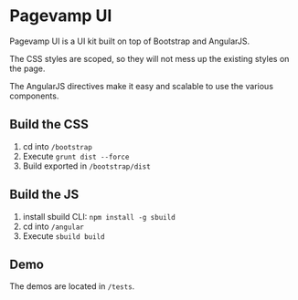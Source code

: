 # Pagevamp UI #

Pagevamp UI is a UI kit built on top of Bootstrap and AngularJS.

The CSS styles are scoped, so they will not mess up the existing styles on the page.

The AngularJS directives make it easy and scalable to use the various components.

## Build the CSS ##

1. cd into `/bootstrap`
2. Execute `grunt dist --force`
3. Build exported in `/bootstrap/dist`

## Build the JS ##

1. install sbuild CLI: `npm install -g sbuild`
2. cd into `/angular`
3. Execute `sbuild build`

## Demo ##

The demos are located in `/tests`.